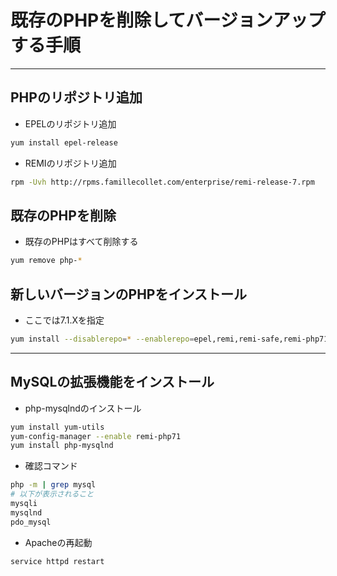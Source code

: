 # 既存のPHPを削除してバージョンアップする手順  

***
## PHPのリポジトリ追加  
* EPELのリポジトリ追加
```bash
yum install epel-release
```

* REMIのリポジトリ追加
```bash
rpm -Uvh http://rpms.famillecollet.com/enterprise/remi-release-7.rpm
```

## 既存のPHPを削除  
* 既存のPHPはすべて削除する
```bash
yum remove php-*
```

## 新しいバージョンのPHPをインストール  
* ここでは7.1.Xを指定
```bash
yum install --disablerepo=* --enablerepo=epel,remi,remi-safe,remi-php71 php
```

***
## MySQLの拡張機能をインストール  
* php-mysqlndのインストール
```bash
yum install yum-utils
yum-config-manager --enable remi-php71
yum install php-mysqlnd
```

* 確認コマンド
```bash
php -m | grep mysql
# 以下が表示されること
mysqli
mysqlnd
pdo_mysql
```

* Apacheの再起動
```bash
service httpd restart
```